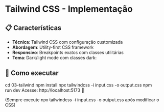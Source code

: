 # Tailwind CSS - Implementação

## 📋 Características
- **Técnica**: Tailwind CSS com configuração customizada
- **Abordagem**: Utility-first CSS framework
- **Responsivo**: Breakpoints exatos com classes utilitárias
- **Tema**: Dark/light mode com classes dark:

## 🚀 Como executar
cd 03-tailwind
npm install
npx tailwindcss -i input.css -o output.css
npm run dev
Acesse: http://localhost:5173 🚀

(Sempre execute npx tailwindcss -i input.css -o output.css após modificar o CSS)